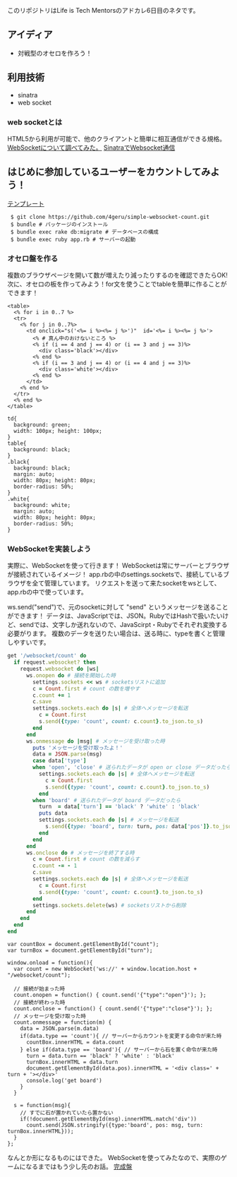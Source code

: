 
このリポジトリはLife is Tech Mentorsのアドカレ6日目のネタです。

## アイディア
- 対戦型のオセロを作ろう！

## 利用技術
- sinatra
- web socket

### web socketとは
HTML5から利用が可能で、他のクライアントと簡単に相互通信ができる規格。
[WebSocketについて調べてみた。](https://qiita.com/south37/items/6f92d4268fe676347160)
[SinatraでWebsocket通信](https://qiita.com/sasurai_usagi3/items/ab32fe1feb3f275e039e)
## はじめに参加しているユーザーをカウントしてみよう！

[テンプレート](https://github.com/4geru/simple-websocket-count/tree/b137f1b54df423356d7372986f37d66a5454e22e)

```
 $ git clone https://github.com/4geru/simple-websocket-count.git
 $ bundle # パッケージのインストール
 $ bundle exec rake db:migrate # データベースの構成
 $ bundle exec ruby app.rb # サーバーの起動
```

### オセロ盤を作る
複数のブラウザページを開いて数が増えたり減ったりするのを確認できたらOK!
次に、オセロの板を作ってみよう！for文を使うことでtableを簡単に作ることができます！

```erb:html
<table>
  <% for i in 0..7 %>
  <tr>
    <% for j in 0..7%>
      <td onclick="s('<%= i %><%= j %>')"  id='<%= i %><%= j %>'>
        <% # 真ん中のおけないところ %>
        <% if (i == 4 and j == 4) or (i == 3 and j == 3)%>
          <div class='black'></div>
        <% end %>
        <% if (i == 3 and j == 4) or (i == 4 and j == 3)%>
          <div class='white'></div>
        <% end %>
      </td>
    <% end %>
  </tr>
  <% end %>
</table>
```

```css:css
td{
  background: green;
  width: 100px; height: 100px;
}
table{
  background: black;
}
.black{
  background: black;
  margin: auto;
  width: 80px; height: 80px;
  border-radius: 50%;
}
.white{
  background: white;
  margin: auto;
  width: 80px; height: 80px;
  border-radius: 50%;
}
```

### WebSocketを実装しよう
実際に、WebSocketを使って行きます！
WebSocketは常にサーバーとブラウザが接続されているイメージ！
app.rbの中のsettings.socketsで、接続しているブラウザを全て管理しています。
リクエストを送って来たsocketをwsとして、app.rbの中で使っています。

ws.send("send")で、元のsocketに対して "send" というメッセージを送ることができます！
データは、JavaScriptでは、JSON。RubyではHashで扱いたいけど、sendでは、文字しか送れないので、JavaScirpt・Rubyでそれぞれ変換する必要がります。
複数のデータを送りたい場合は、送る時に、typeを書くと管理しやすいです。

```ruby:app.rb
get '/websocket/count' do
  if request.websocket? then
    request.websocket do |ws|
      ws.onopen do # 接続を開始した時
        settings.sockets << ws # socketsリストに追加
        c = Count.first # count の数を増やす
        c.count += 1
        c.save
        settings.sockets.each do |s| # 全体へメッセージを転送
          c = Count.first
          s.send({type: 'count', count: c.count}.to_json.to_s)
        end
      end
      ws.onmessage do |msg| # メッセージを受け取った時
        puts 'メッセージを受け取ったよ！'
        data = JSON.parse(msg)
        case data['type']
        when 'open', 'close' # 送られたデータが open or close データだったら
          settings.sockets.each do |s| # 全体へメッセージを転送
            c = Count.first
            s.send({type: 'count', count: c.count}.to_json.to_s)
          end
        when 'board' # 送られたデータが board データだったら
          turn  = data['turn'] == 'black' ? 'white' : 'black'
          puts data
          settings.sockets.each do |s| # メッセージを転送
            s.send({type: 'board', turn: turn, pos: data['pos']}.to_json.to_s)
          end
        end
      end
      ws.onclose do # メッセージを終了する時
        c = Count.first # count の数を減らす
        c.count -= - 1
        c.save
        settings.sockets.each do |s| # 全体へメッセージを転送
          c = Count.first
          s.send({type: 'count', count: c.count}.to_json.to_s)
        end
        settings.sockets.delete(ws) # socketsリストから削除
      end
    end
  end
end
```

```javascript:javascript
var countBox = document.getElementById("count");
var turnBox = document.getElementById("turn");

window.onload = function(){
  var count = new WebSocket('ws://' + window.location.host + "/websocket/count");

  // 接続が始まった時
  count.onopen = function() { count.send('{"type":"open"}'); };
  // 接続が終わった時
  count.onclose = function() { count.send('{"type":"close"}'); };
  // メッセージを受け取った時
  count.onmessage = function(m) {
    data = JSON.parse(m.data)
    if(data.type == 'count'){ // サーバーからカウントを変更する命令が来た時
      countBox.innerHTML = data.count         
    } else if(data.type == 'board'){ // サーバーから石を置く命令が来た時
      turn = data.turn == 'black' ? 'white' : 'black'
      turnBox.innerHTML = data.turn
      document.getElementById(data.pos).innerHTML = '<div class=' + turn + '></div>'
      console.log('get board')
    }
  }

  s = function(msg){
    // すでに石が置かれていたら置かない
    if(!document.getElementById(msg).innerHTML.match('div'))
      count.send(JSON.stringify({type:'board', pos: msg, turn: turnBox.innerHTML}));
  }
};
```

なんとか形になるものにはできた。
WebSocketを使ってみたなので、実際のゲームになるまではもう少し先のお話。
[完成盤](https://github.com/4geru/simple-websocket-count/tree/final)
